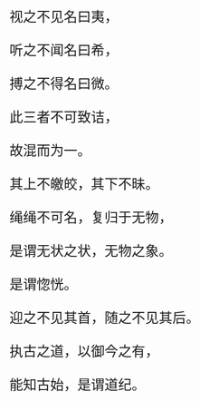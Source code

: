 <font size="5">

视之不见名曰夷，

听之不闻名曰希，

搏之不得名曰微。

此三者不可致诘，

故混而为一。

其上不皦皎，其下不昧。

绳绳不可名，复归于无物，

是谓无状之状，无物之象。

是谓惚恍。

迎之不见其首，随之不见其后。

执古之道，以御今之有，

能知古始，是谓道纪。

</font>
